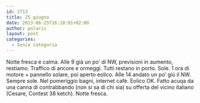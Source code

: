```yaml
---
id: 1713
title: 25 giugno
date: 2013-06-25T16:10:01+02:00
author: polaris
layout: post
categories:
  - Senza categoria
---
```

Notte fresca e calma. Alle 9 già un po&#8217; di NW, previsioni in aumento, restiamo. Traffico di ancore e ormeggi. Tutti restano in porto. Sole. 1 ora di motore + pannello solare, poi aperto eolico. Alle 14 andato un po&#8217; giù il NW. Sempre sole. Nel pomeriggio bagni, internet cafè. Eolico OK. Fatto acuqa da una canna di contrabbando (non si sa di chi sia) su offerta del vicino italiano (Cesare, Contest 38 ketch). Notte fresca.